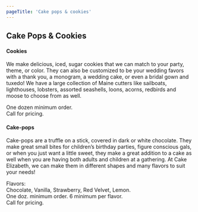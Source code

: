 ```yaml
---
pageTitle: 'Cake pops & cookies'
---
```


## Cake Pops & Cookies

#### Cookies
We make delicious, iced, sugar cookies that we can match to your party, theme, or color. They can also be
customized to be your wedding favors with a thank you, a monogram, a wedding cake, or even a bridal gown
and tuxedo! We have a large collection of Maine cutters like sailboats, lighthouses, lobsters, assorted
seashells, loons, acorns, redbirds and moose to choose from as well.

One dozen minimum order.\
Call for pricing.

#### Cake-pops
Cake-pops are a truffle on a stick, covered in dark or white chocolate. They make great small bites for
children’s birthday parties, figure conscious gals, or when you just want a little sweet, they make a great
addition to a cake as well when you are having both adults and children at a gathering. At Cake Elizabeth, we
can make them in different shapes and many flavors to suit your needs!

Flavors:\
Chocolate, Vanilla, Strawberry, Red Velvet, Lemon.\
One doz. minimum order. 6 minimum per flavor.\
Call for pricing.
